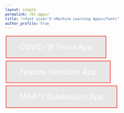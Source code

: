 ```yaml
---
layout: single
permalink: /ml-apps/
title: "<font size='5'>Machine Learning Apps</font>"
author_profile: true
---
```



<html>

  <head>
      <title>Feature Selection App</title>
      <style>
         .button {
         background-color:#e7e7e7;
         border: 2px solid #f44336;
         color: white;
         padding: 20px 44px;
         text-align: center;
         text-decoration: none;
         display: inline-block;
         font-size: 24px;
         margin: 4px 2px;
         cursor: pointer;
         }
      </style>
   </head>
   <body>
      <a href="https://covid-19trends.herokuapp.com/" class="button" target='_blank' >COVID-19 Trend App</a>
   </body>
   
   
   <head>
      <title>Feature Selection App</title>
      <style>
         .button {
         background-color:#e7e7e7;
         border: 2px solid #f44336;
         color: white;
         padding: 20px 44px;
         text-align: center;
         text-decoration: none;
         display: inline-block;
         font-size: 24px;
         margin: 4px 2px;
         cursor: pointer;
         }
      </style>
   </head>
   <body>
      <a href="https://feature-selection.herokuapp.com/" class="button" target='_blank' >Feature Selection App</a>
   </body>
   
   
   <head>
      <title>Submission App</title>
      <style>
         .button {
         background-color:#e7e7e7;
         border: 2px solid #f44336;
         color: white;
         padding: 20px 44px;
         text-align: center;
         text-decoration: none;
         display: inline-block;
         font-size: 24px;
         margin: 4px 2px;
         cursor: pointer;
         }
      </style>
   </head>
   <body>
      <a href="https://submission-app.herokuapp.com/" class="button" target='_blank' >MA477 Submission App</a>
   </body>
</html>
